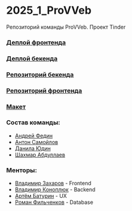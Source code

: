# 2025_1_ProVVeb
Репозиторий команды ProVVeb. Проект Tinder

### [Деплой фронтенда](http://213.219.214.83:8000)  
### [Деплой бекенда](http://213.219.214.83:8080)  
### [Репозиторий бекенда](https://github.com/go-park-mail-ru/2025_1_ProVVeb) 
### [Репозиторий фронтенда](https://github.com/frontend-park-mail-ru/2025_1_ProVVeb) 
### [Макет](https://www.figma.com/design/g1YhJGwl4EdbfLSBkkfRDO/HW2-BeamEye?node-id=246-1138&t=eIT5LYF8tFoh1xVY-1)  


### Состав команды:
- [Андрей Федин](https://github.com/Neratus)
- [Антон Самойлов](https://github.com/samantonio28)
- [Данила Юдин](https://github.com/Danila0808)
- [Шахмар Абдуллаев](https://github.com/abdullShah)

### Менторы:
- [Владимир Захаров](https://github.com/Gallaann) - Frontend
- [Владимир Коноплюк](https://github.com/TheVovchenskiy) - Backend
- [Артём Батурин](https://t.me/steafe372dj) - UX
- [Роман Фильченков](https://github.com/rmnfl) - Database
